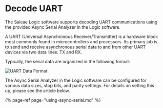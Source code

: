 # Decode UART

The Saleae Logic software supports decoding UART communications using the provided Async Serial Analyzer in the Logic software.

A UART \(Universal Asynchronous Receiver/Transmitter\) is a hardware block most commonly found in microcontrollers and processors. Its primary job is to send and receive asynchronous serial data to and from other UART devices via two data lines: TX and RX.

Typically, the serial data are organized in the following format:

![UART Data Format](https://trello-attachments.s3.amazonaws.com/55f0a61a10f9f592573a4205/5a4fc9526e92b3fac60b3b9f/d4b8c3aba30b4c89f766b53cee1e4272/UART-data.png)

The Async Serial Analyzer in the Logic software can be configured for various data sizes, stop bits, and parity settings. For details on setting this up, please see the article below.

{% page-ref page="using-async-serial.md" %}

